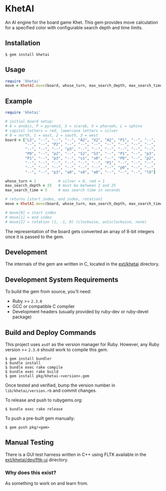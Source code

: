 # KhetAI

An AI engine for the board game Khet. This gem provides move calculation for a specified color with configurable search depth and time limits.

## Installation

    $ gem install khetai

## Usage
```ruby
require 'khetai'
move = KhetAI.move(board, whose_turn, max_search_depth, max_search_time)
```

## Example
```ruby
require 'khetai'

# initial board setup:
# A = anubis, P = pyramid, S = scarab, X = pharaoh, L = sphinx
# capital letters = red, lowercase letters = silver
# 0 = north, 1 = east, 2 = south, 3 = west
board = ["L2", "--", "--", "--", "A2", "X2", "A2", "P1", "--", "--",
         "--", "--", "P2", "--", "--", "--", "--", "--", "--", "--",
         "--", "--", "--", "p3", "--", "--", "--", "--", "--", "--",
         "P0", "--", "p2", "--", "S2", "S3", "--", "P1", "--", "p3",
         "P1", "--", "p3", "--", "s1", "s0", "--", "P0", "--", "p2",
         "--", "--", "--", "--", "--", "--", "P1", "--", "--", "--",
         "--", "--", "--", "--", "--", "--", "--", "p0", "--", "--",
         "--", "--", "p3", "a0", "x0", "a0", "--", "--", "--", "l0"]

whose_turn = 1          # silver = 0, red = 1
max_search_depth = 25   # must be between 2 and 25
max_search_time = 5     # max search time in seconds

# returns [start_index, end_index, rotation]
move = KhetAI.move(board, whose_turn, max_search_depth, max_search_time)

# move[0] = start index
# move[1] = end index
# move[2] = rotation (1, -1, 0) (clockwise, anticlockwise, none)
```

The representation of the board gets converted an array of 8-bit integers once it is passed to the gem.

## Development

The internals of the gem are written in C, located in the [ext/khetai](/ext/khetai) directory.

## Development System Requirements

To build the gem from source, you'll need:
- Ruby >= `2.3.0`
- GCC or compatible C compiler
- Development headers (usually provided by ruby-dev or ruby-devel package)

## Build and Deploy Commands

This project uses `asdf` as the version manager for Ruby. However, any Ruby version >= `2.3.0` should work to compile this gem.

    $ gem install bundler
    $ bundle install
    $ bundle exec rake compile
    $ bundle exec rake build
    $ gem install pkg/khetai-<version>.gem

Once tested and verified, bump the version number in `lib/khetai/version.rb` and commit changes.

To release and push to rubygems.org:

    $ bundle exec rake release

To push a pre-built gem manually:

    $ gem push pkg/<gem>

## Manual Testing

There is a GUI test harness written in C++ using FLTK available in the [ext/khetai/dev/fltk-ui](/ext/khetai/dev/fltk-ui) directory.

### Why does this exist?

As something to work on and learn from.
